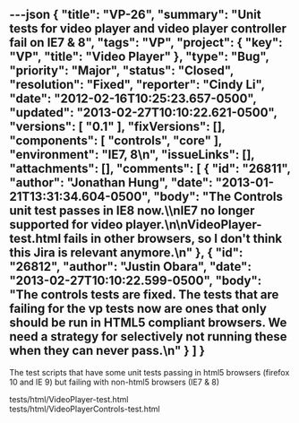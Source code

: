 ---json
{
  "title": "VP-26",
  "summary": "Unit tests for video player and video player controller fail on IE7 & 8",
  "tags": "VP",
  "project": {
    "key": "VP",
    "title": "Video Player"
  },
  "type": "Bug",
  "priority": "Major",
  "status": "Closed",
  "resolution": "Fixed",
  "reporter": "Cindy Li",
  "date": "2012-02-16T10:25:23.657-0500",
  "updated": "2013-02-27T10:10:22.621-0500",
  "versions": [
    "0.1"
  ],
  "fixVersions": [],
  "components": [
    "controls",
    "core"
  ],
  "environment": "IE7, 8\n",
  "issueLinks": [],
  "attachments": [],
  "comments": [
    {
      "id": "26811",
      "author": "Jonathan Hung",
      "date": "2013-01-21T13:31:34.604-0500",
      "body": "The Controls unit test passes in IE8 now.\\\nIE7 no longer supported for video player.\n\nVideoPlayer-test.html fails in other browsers, so I don't think this Jira is relevant anymore.\n"
    },
    {
      "id": "26812",
      "author": "Justin Obara",
      "date": "2013-02-27T10:10:22.599-0500",
      "body": "The controls tests are fixed. The tests that are failing for the vp tests now are ones that only should be run in HTML5 compliant browsers. We need a strategy for selectively not running these when they can never pass.\n"
    }
  ]
}
---
The test scripts that have some unit tests passing in html5 browsers (firefox 10 and IE 9) but failing with non-html5 browsers (IE7 & 8)

tests/html/VideoPlayer-test.html\
tests/html/VideoPlayerControls-test.html

        